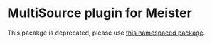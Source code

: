 MultiSource plugin for Meister
==========

This pacakge is deprecated, please use [this namespaced package](https://www.npmjs.com/package/@meisterplayer/plugin-multisource).  
